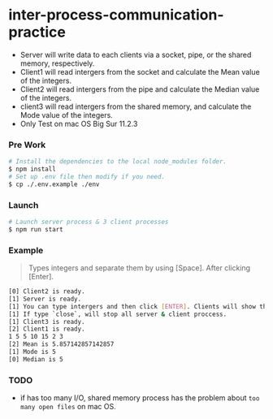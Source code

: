 # inter-process-communication-practice

* Server will write data to each clients via a socket, pipe, or the shared memory, respectively.
* Client1 will read intergers from the socket and calculate the Mean value of the integers.
* Client2 will read intergers from the pipe and calculate the Median value of the integers.
* client3 will read intergers from the shared memory, and calculate the Mode value of the integers.
* Only Test on mac OS Big Sur 11.2.3

### Pre Work
```bash
# Install the dependencies to the local node_modules folder.
$ npm install
# Set up .env file then modify if you need.
$ cp ./.env.example ./env
```

### Launch
```bash
# Launch server process & 3 client processes
$ npm run start
```

### Example
> Types integers and separate them by using [Space]. After clicking [Enter].
```bash
[0] Client2 is ready.
[1] Server is ready.
[1] You can type intergers and then click [ENTER]. Clients will show the mean, median, and mode of the input values.
[1] If type `close`, will stop all server & client proccess.
[1] Client3 is ready.
[2] Client1 is ready.
1 5 5 10 15 2 3
[2] Mean is 5.857142857142857
[1] Mode is 5
[0] Median is 5
```

### TODO
* if has too many I/O, shared memory process has the problem about `too many open files` on mac OS.
